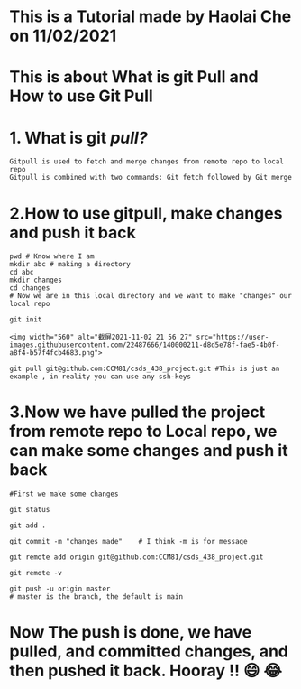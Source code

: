 # This is a Tutorial made by Haolai Che on 11/02/2021
# This is about What is git Pull and How to use Git Pull

# 1. What is git *pull?*
    Gitpull is used to fetch and merge changes from remote repo to local repo
    Gitpull is combined with two commands: Git fetch followed by Git merge

# 2.How to use gitpull, make changes and push it back
    pwd # Know where I am 
    mkdir abc # making a directory
    cd abc 
    mkdir changes
    cd changes
    # Now we are in this local directory and we want to make "changes" our local repo
    
    git init
    
    <img width="560" alt="截屏2021-11-02 21 56 27" src="https://user-images.githubusercontent.com/22487666/140000211-d8d5e78f-fae5-4b0f-a8f4-b57f4fcb4683.png">
    
    git pull git@github.com:CCM81/csds_438_project.git #This is just an example , in reality you can use any ssh-keys
    
# 3.Now we have pulled the project from remote repo to Local repo, we can make some changes and push it back
    #First we make some changes
    
    git status
    
    git add . 
    
    git commit -m "changes made"    # I think -m is for message
    
    git remote add origin git@github.com:CCM81/csds_438_project.git
    
    git remote -v
    
    git push -u origin master
    # master is the branch, the default is main
    
# Now The push is done, we have pulled, and committed changes, and then pushed it back. Hooray !! 😄 😂
    


